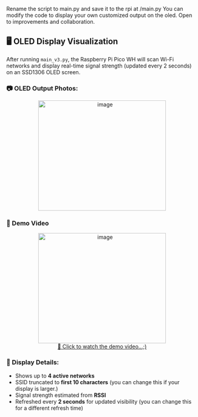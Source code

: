 Rename the script to main.py and save it to the rpi at /main.py
You can modify the code to display your own customized output on the oled.
Open to improvements and collaboration.

## 🖥️ OLED Display Visualization

After running `main_v3.py`, the Raspberry Pi Pico WH will scan Wi-Fi networks and display real-time signal strength (updated every 2 seconds) on an SSD1306 OLED screen.

### 📷 OLED Output Photos:

<p align="center">
  <img width="336" height="290" alt="image" src="https://github.com/user-attachments/assets/ec9098a7-39b5-4efd-b19a-5d50d4dd376e" />

</p>


### 🎥 Demo Video

<p align="center">
  <a href="https://www.youtube.com/watch?v=ZatuagblglM" target="_blank">
<img width="336" height="290" alt="image" src="https://github.com/user-attachments/assets/ec9098a7-39b5-4efd-b19a-5d50d4dd376e" />
    <br>🔗 Click to watch the demo video...;)
  </a>
</p>


### 📐 Display Details:
- Shows up to **4 active networks**
- SSID truncated to **first 10 characters** (you can change this if your display is larger.)
- Signal strength estimated from **RSSI**
- Refreshed every **2 seconds** for updated visibility (you can change this for a different refresh time)
